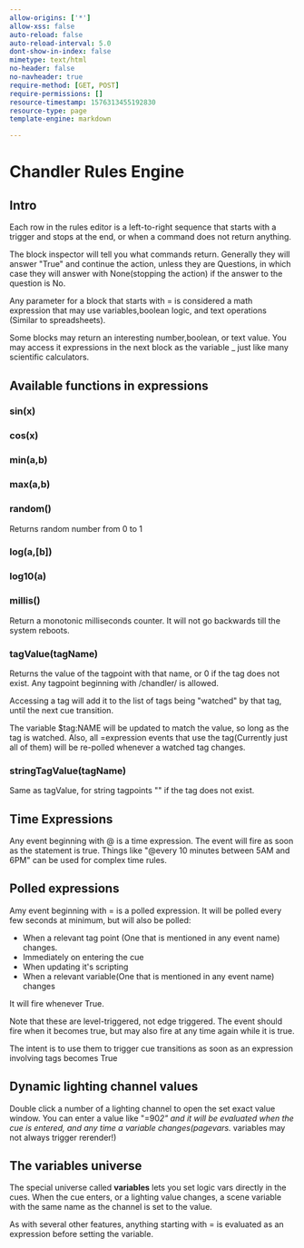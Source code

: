```yaml
---
allow-origins: ['*']
allow-xss: false
auto-reload: false
auto-reload-interval: 5.0
dont-show-in-index: false
mimetype: text/html
no-header: false
no-navheader: true
require-method: [GET, POST]
require-permissions: []
resource-timestamp: 1576313455192830
resource-type: page
template-engine: markdown

---
```

Chandler Rules Engine
=====================

## Intro

Each row in the rules editor is a left-to-right sequence that starts with a trigger and stops at the end, or when a command does not return anything.

The block inspector will tell you what commands return. Generally they will answer "True" and continue the action, unless they are Questions,
in which case they will answer with None(stopping the action) if the answer to the question is No.

Any parameter for a block that starts with = is considered a math expression that may use variables,boolean logic, and text operations (Similar to spreadsheets).

Some blocks may return an interesting number,boolean, or text value. You may access it expressions in the next block as the variable _ just like many scientific calculators.

## Available functions in expressions

### sin(x)
### cos(x)
### min(a,b)
### max(a,b)
### random()
Returns random number from 0 to 1
### log(a,[b])
### log10(a)

### millis()
Return a monotonic milliseconds counter. It will not go backwards till the system
reboots.

### tagValue(tagName)
Returns the value of the tagpoint with that name, or 0 if the tag does not exist.
Any tagpoint beginning with /chandler/ is allowed.

Accessing a tag will add it to the list of tags being "watched" by that tag, until
the next cue transition.

The variable $tag:NAME will be updated to match the value, so long as the tag is watched.
Also, all =expression events that use the tag(Currently just all of them) will be re-polled whenever a watched tag changes.

### stringTagValue(tagName)
Same as tagValue, for string tagpoints "" if the tag does not exist.


## Time Expressions

Any event beginning with @ is a time expression. The event will fire as soon as the statement is true.
Things like "@every 10 minutes between 5AM and 6PM" can be used for complex time rules.

## Polled expressions

Amy event beginning with = is a polled expression. It will be polled every few seconds at minimum,
but will also be polled:
* When a relevant tag point (One that is mentioned in any event name) changes.
* Immediately on entering the cue
* When updating it's scripting
* When a relevant variable(One that is mentioned in any event name) changes

It will fire whenever True.

Note that these are level-triggered, not edge triggered. The event should fire when it becomes true,
but may also fire at any time again while it is true.

The intent is to use them to trigger cue transitions as soon as an expression involving tags becomes True



## Dynamic lighting channel values

Double click a number of a lighting channel to open the set exact value window. You
can enter a value like "=90*2" and it will be evaluated when the cue is entered, 
and any time a variable changes(pagevars.* variables may not always trigger rerender!)

## The variables universe

The special universe called __variables__ lets you set logic vars directly in the cues. When the cue enters, or a lighting value changes,
a scene variable with the same name as the channel is set to the value.

As with several other features, anything starting with = is evaluated as an expression before setting the variable.



